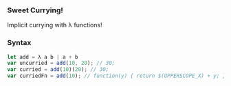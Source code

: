 ### Sweet Currying!

Implicit currying with λ functions!

### Syntax

```js
let add = λ a b | a + b
var uncurried = add(10, 20); // 30;
var curried = add(10)(20); // 30;
var curriedFn = add(10); // function(y) { return $(UPPERSCOPE_X) + y; };
```
